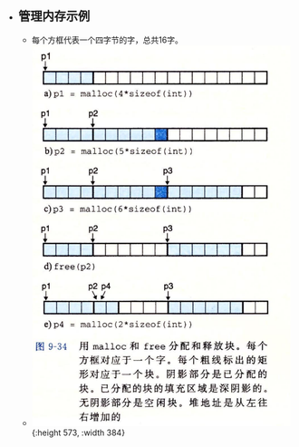 - ## 管理内存示例
	- 每个方框代表一个四字节的字，总共16字。
	- ![image.png](../assets/image_1661912681021_0.png){:height 573, :width 384}